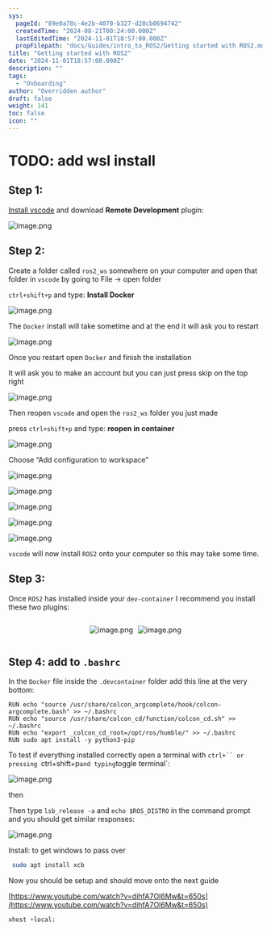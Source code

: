 ```yaml
---
sys:
  pageId: "89e0a78c-4e2b-4070-b327-d28cb0694742"
  createdTime: "2024-08-21T00:24:00.000Z"
  lastEditedTime: "2024-11-01T18:57:00.000Z"
  propFilepath: "docs/Guides/intro_to_ROS2/Getting started with ROS2.md"
title: "Getting started with ROS2"
date: "2024-11-01T18:57:00.000Z"
description: ""
tags:
  - "Onboarding"
author: "Overridden author"
draft: false
weight: 141
toc: false
icon: ""
---
```


# TODO: add wsl install

## Step 1:

[Install vscode](https://code.visualstudio.com/download) and download **Remote Development** plugin:

![image.png](https://prod-files-secure.s3.us-west-2.amazonaws.com/d518164a-d88e-44d1-a4ee-3adb3bd8bce0/efb52993-1881-4a40-b95e-6f020334f022/image.png?X-Amz-Algorithm=AWS4-HMAC-SHA256&X-Amz-Content-Sha256=UNSIGNED-PAYLOAD&X-Amz-Credential=ASIAZI2LB466WU2OLY4H%2F20250216%2Fus-west-2%2Fs3%2Faws4_request&X-Amz-Date=20250216T003931Z&X-Amz-Expires=3600&X-Amz-Security-Token=IQoJb3JpZ2luX2VjECkaCXVzLXdlc3QtMiJHMEUCIQCog9aZtLYQdKtplvkSC7YZoGYjlxNP8yNtxeEp5AnrnwIgJjKrNuvwm3xwBQA9r8aTuJvW9%2BoUZXBVBYIfhZlnzVkq%2FwMIUhAAGgw2Mzc0MjMxODM4MDUiDIV4WQG6ICb5OWIQxCrcA69VtKqEDJPS3KsUNXDMgg0Qs5U5yLDN4IdVO0ybzyCcf6yM2ymODHWw5ReTC%2FBODswQ0zPlQcm%2BNRlwELcjYNB4lvmv18UvCAFOPsnx56Jko5Wk0q%2BuccjxRqNP%2BbAuO8sMQvcichzxMTvA7gXgjX%2Fj%2Bc5FAflYYVDeRVUf6KBayBqAKOEZsRUwUs%2BR7PZgkFD42zK99Bo%2Bip%2Be6nGBLOK2HKHFOV2xZLH88ERNrTWFWNZPMf7p1f7lbpuqoOwzM3sgPgWRgRh7hONZABRhZyQQeL7yAZ1xwv9TkwbQBJErGcLKed6nwpDPot9P%2FDlV4T9HDHP62AfrZrH8tcDX%2F0UGjjecZHbQ51zUqSCxB4IdeHA0Ph6ORmNafK0Pxs5r4gyCGQoxHAhFEsHALTpwxkE%2FV%2B9LYbO2QkkT55tzddf%2FpresAXy%2F8Th9Grm1Ba5h8L%2Bd8L88lXALbagEbd%2FS8B9aLA6LlEbkl3eQkZaESFtE7HnN5uimw%2BmqhO9g1okGd9QVHxN9OEaQfQSdHvmsClUoFsLs015XNKaDMnVYrCEQwjf9PkrwumRQ6ZvantlNRJIWsHpCcFUFwK9ctClw3bTUw6WQNjP1MffIfd%2FlFRj7kxyxdSdklSbDJenmMOjmxL0GOqUBXOZcTvA4PUf2x%2BFYCxkFk8aWClYv10hJ9iDrBE3skFzAA3u62k%2BT510yZkGL5GboCgiNQue6nqk8%2BAOlxogIWCJ5yyZVVHnmZZI6ScwhiZlC3u02PxmsmhTGR0IQF82PEi4JiKbe8X8eEVRufYQhFmY72B66o0G8o2URSvfm0495pSmHPW%2FJSZ0QGRKBUPkvKueIt2EIMA5tzgcDHwOpc4pNnHrL&X-Amz-Signature=2376724bb49b6f03044c31688a91e537cd91093e79f483087a00466a37e7cda1&X-Amz-SignedHeaders=host&x-id=GetObject)

## Step 2:

Create a folder called `ros2_ws` somewhere on your computer and open that folder in `vscode` by going to File → open folder 

`ctrl+shift+p` and type: **Install Docker**

![image.png](https://prod-files-secure.s3.us-west-2.amazonaws.com/d518164a-d88e-44d1-a4ee-3adb3bd8bce0/2269dc0e-1cd5-47ff-bceb-c04ad9b2eab0/image.png?X-Amz-Algorithm=AWS4-HMAC-SHA256&X-Amz-Content-Sha256=UNSIGNED-PAYLOAD&X-Amz-Credential=ASIAZI2LB466WU2OLY4H%2F20250216%2Fus-west-2%2Fs3%2Faws4_request&X-Amz-Date=20250216T003931Z&X-Amz-Expires=3600&X-Amz-Security-Token=IQoJb3JpZ2luX2VjECkaCXVzLXdlc3QtMiJHMEUCIQCog9aZtLYQdKtplvkSC7YZoGYjlxNP8yNtxeEp5AnrnwIgJjKrNuvwm3xwBQA9r8aTuJvW9%2BoUZXBVBYIfhZlnzVkq%2FwMIUhAAGgw2Mzc0MjMxODM4MDUiDIV4WQG6ICb5OWIQxCrcA69VtKqEDJPS3KsUNXDMgg0Qs5U5yLDN4IdVO0ybzyCcf6yM2ymODHWw5ReTC%2FBODswQ0zPlQcm%2BNRlwELcjYNB4lvmv18UvCAFOPsnx56Jko5Wk0q%2BuccjxRqNP%2BbAuO8sMQvcichzxMTvA7gXgjX%2Fj%2Bc5FAflYYVDeRVUf6KBayBqAKOEZsRUwUs%2BR7PZgkFD42zK99Bo%2Bip%2Be6nGBLOK2HKHFOV2xZLH88ERNrTWFWNZPMf7p1f7lbpuqoOwzM3sgPgWRgRh7hONZABRhZyQQeL7yAZ1xwv9TkwbQBJErGcLKed6nwpDPot9P%2FDlV4T9HDHP62AfrZrH8tcDX%2F0UGjjecZHbQ51zUqSCxB4IdeHA0Ph6ORmNafK0Pxs5r4gyCGQoxHAhFEsHALTpwxkE%2FV%2B9LYbO2QkkT55tzddf%2FpresAXy%2F8Th9Grm1Ba5h8L%2Bd8L88lXALbagEbd%2FS8B9aLA6LlEbkl3eQkZaESFtE7HnN5uimw%2BmqhO9g1okGd9QVHxN9OEaQfQSdHvmsClUoFsLs015XNKaDMnVYrCEQwjf9PkrwumRQ6ZvantlNRJIWsHpCcFUFwK9ctClw3bTUw6WQNjP1MffIfd%2FlFRj7kxyxdSdklSbDJenmMOjmxL0GOqUBXOZcTvA4PUf2x%2BFYCxkFk8aWClYv10hJ9iDrBE3skFzAA3u62k%2BT510yZkGL5GboCgiNQue6nqk8%2BAOlxogIWCJ5yyZVVHnmZZI6ScwhiZlC3u02PxmsmhTGR0IQF82PEi4JiKbe8X8eEVRufYQhFmY72B66o0G8o2URSvfm0495pSmHPW%2FJSZ0QGRKBUPkvKueIt2EIMA5tzgcDHwOpc4pNnHrL&X-Amz-Signature=92ea6ab889fe40f93a877624eb1c6faf23a24746c6a5dc6b3497a13720cc2a13&X-Amz-SignedHeaders=host&x-id=GetObject)

The `Docker` install will take sometime and at the end it will ask you to restart

![image.png](https://prod-files-secure.s3.us-west-2.amazonaws.com/d518164a-d88e-44d1-a4ee-3adb3bd8bce0/ed233f78-be33-4b1f-b89c-9c346c0e961e/image.png?X-Amz-Algorithm=AWS4-HMAC-SHA256&X-Amz-Content-Sha256=UNSIGNED-PAYLOAD&X-Amz-Credential=ASIAZI2LB466WU2OLY4H%2F20250216%2Fus-west-2%2Fs3%2Faws4_request&X-Amz-Date=20250216T003931Z&X-Amz-Expires=3600&X-Amz-Security-Token=IQoJb3JpZ2luX2VjECkaCXVzLXdlc3QtMiJHMEUCIQCog9aZtLYQdKtplvkSC7YZoGYjlxNP8yNtxeEp5AnrnwIgJjKrNuvwm3xwBQA9r8aTuJvW9%2BoUZXBVBYIfhZlnzVkq%2FwMIUhAAGgw2Mzc0MjMxODM4MDUiDIV4WQG6ICb5OWIQxCrcA69VtKqEDJPS3KsUNXDMgg0Qs5U5yLDN4IdVO0ybzyCcf6yM2ymODHWw5ReTC%2FBODswQ0zPlQcm%2BNRlwELcjYNB4lvmv18UvCAFOPsnx56Jko5Wk0q%2BuccjxRqNP%2BbAuO8sMQvcichzxMTvA7gXgjX%2Fj%2Bc5FAflYYVDeRVUf6KBayBqAKOEZsRUwUs%2BR7PZgkFD42zK99Bo%2Bip%2Be6nGBLOK2HKHFOV2xZLH88ERNrTWFWNZPMf7p1f7lbpuqoOwzM3sgPgWRgRh7hONZABRhZyQQeL7yAZ1xwv9TkwbQBJErGcLKed6nwpDPot9P%2FDlV4T9HDHP62AfrZrH8tcDX%2F0UGjjecZHbQ51zUqSCxB4IdeHA0Ph6ORmNafK0Pxs5r4gyCGQoxHAhFEsHALTpwxkE%2FV%2B9LYbO2QkkT55tzddf%2FpresAXy%2F8Th9Grm1Ba5h8L%2Bd8L88lXALbagEbd%2FS8B9aLA6LlEbkl3eQkZaESFtE7HnN5uimw%2BmqhO9g1okGd9QVHxN9OEaQfQSdHvmsClUoFsLs015XNKaDMnVYrCEQwjf9PkrwumRQ6ZvantlNRJIWsHpCcFUFwK9ctClw3bTUw6WQNjP1MffIfd%2FlFRj7kxyxdSdklSbDJenmMOjmxL0GOqUBXOZcTvA4PUf2x%2BFYCxkFk8aWClYv10hJ9iDrBE3skFzAA3u62k%2BT510yZkGL5GboCgiNQue6nqk8%2BAOlxogIWCJ5yyZVVHnmZZI6ScwhiZlC3u02PxmsmhTGR0IQF82PEi4JiKbe8X8eEVRufYQhFmY72B66o0G8o2URSvfm0495pSmHPW%2FJSZ0QGRKBUPkvKueIt2EIMA5tzgcDHwOpc4pNnHrL&X-Amz-Signature=b7541978cd1f7d9ddc480e07000b8674a658b1c7f75dc7ddc64f30d6ddca95ab&X-Amz-SignedHeaders=host&x-id=GetObject)

Once you restart open `Docker` and finish the installation

It will ask you to make an account but you can just press skip on the top right

![image.png](https://prod-files-secure.s3.us-west-2.amazonaws.com/d518164a-d88e-44d1-a4ee-3adb3bd8bce0/21010ad9-1659-4fd9-9f59-9932a09b2a3d/image.png?X-Amz-Algorithm=AWS4-HMAC-SHA256&X-Amz-Content-Sha256=UNSIGNED-PAYLOAD&X-Amz-Credential=ASIAZI2LB466WU2OLY4H%2F20250216%2Fus-west-2%2Fs3%2Faws4_request&X-Amz-Date=20250216T003931Z&X-Amz-Expires=3600&X-Amz-Security-Token=IQoJb3JpZ2luX2VjECkaCXVzLXdlc3QtMiJHMEUCIQCog9aZtLYQdKtplvkSC7YZoGYjlxNP8yNtxeEp5AnrnwIgJjKrNuvwm3xwBQA9r8aTuJvW9%2BoUZXBVBYIfhZlnzVkq%2FwMIUhAAGgw2Mzc0MjMxODM4MDUiDIV4WQG6ICb5OWIQxCrcA69VtKqEDJPS3KsUNXDMgg0Qs5U5yLDN4IdVO0ybzyCcf6yM2ymODHWw5ReTC%2FBODswQ0zPlQcm%2BNRlwELcjYNB4lvmv18UvCAFOPsnx56Jko5Wk0q%2BuccjxRqNP%2BbAuO8sMQvcichzxMTvA7gXgjX%2Fj%2Bc5FAflYYVDeRVUf6KBayBqAKOEZsRUwUs%2BR7PZgkFD42zK99Bo%2Bip%2Be6nGBLOK2HKHFOV2xZLH88ERNrTWFWNZPMf7p1f7lbpuqoOwzM3sgPgWRgRh7hONZABRhZyQQeL7yAZ1xwv9TkwbQBJErGcLKed6nwpDPot9P%2FDlV4T9HDHP62AfrZrH8tcDX%2F0UGjjecZHbQ51zUqSCxB4IdeHA0Ph6ORmNafK0Pxs5r4gyCGQoxHAhFEsHALTpwxkE%2FV%2B9LYbO2QkkT55tzddf%2FpresAXy%2F8Th9Grm1Ba5h8L%2Bd8L88lXALbagEbd%2FS8B9aLA6LlEbkl3eQkZaESFtE7HnN5uimw%2BmqhO9g1okGd9QVHxN9OEaQfQSdHvmsClUoFsLs015XNKaDMnVYrCEQwjf9PkrwumRQ6ZvantlNRJIWsHpCcFUFwK9ctClw3bTUw6WQNjP1MffIfd%2FlFRj7kxyxdSdklSbDJenmMOjmxL0GOqUBXOZcTvA4PUf2x%2BFYCxkFk8aWClYv10hJ9iDrBE3skFzAA3u62k%2BT510yZkGL5GboCgiNQue6nqk8%2BAOlxogIWCJ5yyZVVHnmZZI6ScwhiZlC3u02PxmsmhTGR0IQF82PEi4JiKbe8X8eEVRufYQhFmY72B66o0G8o2URSvfm0495pSmHPW%2FJSZ0QGRKBUPkvKueIt2EIMA5tzgcDHwOpc4pNnHrL&X-Amz-Signature=97416fb92c7c2ba2ac5695d760b226740250780f9229af1b4c7799d93cfd182e&X-Amz-SignedHeaders=host&x-id=GetObject)

Then reopen `vscode` and open the `ros2_ws` folder you just made

press `ctrl+shift+p` and type: **reopen in container**

![image.png](https://prod-files-secure.s3.us-west-2.amazonaws.com/d518164a-d88e-44d1-a4ee-3adb3bd8bce0/4e93b8c2-41ad-488c-8095-c74205196118/image.png?X-Amz-Algorithm=AWS4-HMAC-SHA256&X-Amz-Content-Sha256=UNSIGNED-PAYLOAD&X-Amz-Credential=ASIAZI2LB466WU2OLY4H%2F20250216%2Fus-west-2%2Fs3%2Faws4_request&X-Amz-Date=20250216T003931Z&X-Amz-Expires=3600&X-Amz-Security-Token=IQoJb3JpZ2luX2VjECkaCXVzLXdlc3QtMiJHMEUCIQCog9aZtLYQdKtplvkSC7YZoGYjlxNP8yNtxeEp5AnrnwIgJjKrNuvwm3xwBQA9r8aTuJvW9%2BoUZXBVBYIfhZlnzVkq%2FwMIUhAAGgw2Mzc0MjMxODM4MDUiDIV4WQG6ICb5OWIQxCrcA69VtKqEDJPS3KsUNXDMgg0Qs5U5yLDN4IdVO0ybzyCcf6yM2ymODHWw5ReTC%2FBODswQ0zPlQcm%2BNRlwELcjYNB4lvmv18UvCAFOPsnx56Jko5Wk0q%2BuccjxRqNP%2BbAuO8sMQvcichzxMTvA7gXgjX%2Fj%2Bc5FAflYYVDeRVUf6KBayBqAKOEZsRUwUs%2BR7PZgkFD42zK99Bo%2Bip%2Be6nGBLOK2HKHFOV2xZLH88ERNrTWFWNZPMf7p1f7lbpuqoOwzM3sgPgWRgRh7hONZABRhZyQQeL7yAZ1xwv9TkwbQBJErGcLKed6nwpDPot9P%2FDlV4T9HDHP62AfrZrH8tcDX%2F0UGjjecZHbQ51zUqSCxB4IdeHA0Ph6ORmNafK0Pxs5r4gyCGQoxHAhFEsHALTpwxkE%2FV%2B9LYbO2QkkT55tzddf%2FpresAXy%2F8Th9Grm1Ba5h8L%2Bd8L88lXALbagEbd%2FS8B9aLA6LlEbkl3eQkZaESFtE7HnN5uimw%2BmqhO9g1okGd9QVHxN9OEaQfQSdHvmsClUoFsLs015XNKaDMnVYrCEQwjf9PkrwumRQ6ZvantlNRJIWsHpCcFUFwK9ctClw3bTUw6WQNjP1MffIfd%2FlFRj7kxyxdSdklSbDJenmMOjmxL0GOqUBXOZcTvA4PUf2x%2BFYCxkFk8aWClYv10hJ9iDrBE3skFzAA3u62k%2BT510yZkGL5GboCgiNQue6nqk8%2BAOlxogIWCJ5yyZVVHnmZZI6ScwhiZlC3u02PxmsmhTGR0IQF82PEi4JiKbe8X8eEVRufYQhFmY72B66o0G8o2URSvfm0495pSmHPW%2FJSZ0QGRKBUPkvKueIt2EIMA5tzgcDHwOpc4pNnHrL&X-Amz-Signature=2836bb1e405c458a1cd24e65a29ac3ce246b5057d97bf583d2e399b4c64d3e9b&X-Amz-SignedHeaders=host&x-id=GetObject)

Choose “Add configuration to workspace”

![image.png](https://prod-files-secure.s3.us-west-2.amazonaws.com/d518164a-d88e-44d1-a4ee-3adb3bd8bce0/9560b282-5060-4989-ba37-97e7b2c22476/image.png?X-Amz-Algorithm=AWS4-HMAC-SHA256&X-Amz-Content-Sha256=UNSIGNED-PAYLOAD&X-Amz-Credential=ASIAZI2LB466WU2OLY4H%2F20250216%2Fus-west-2%2Fs3%2Faws4_request&X-Amz-Date=20250216T003931Z&X-Amz-Expires=3600&X-Amz-Security-Token=IQoJb3JpZ2luX2VjECkaCXVzLXdlc3QtMiJHMEUCIQCog9aZtLYQdKtplvkSC7YZoGYjlxNP8yNtxeEp5AnrnwIgJjKrNuvwm3xwBQA9r8aTuJvW9%2BoUZXBVBYIfhZlnzVkq%2FwMIUhAAGgw2Mzc0MjMxODM4MDUiDIV4WQG6ICb5OWIQxCrcA69VtKqEDJPS3KsUNXDMgg0Qs5U5yLDN4IdVO0ybzyCcf6yM2ymODHWw5ReTC%2FBODswQ0zPlQcm%2BNRlwELcjYNB4lvmv18UvCAFOPsnx56Jko5Wk0q%2BuccjxRqNP%2BbAuO8sMQvcichzxMTvA7gXgjX%2Fj%2Bc5FAflYYVDeRVUf6KBayBqAKOEZsRUwUs%2BR7PZgkFD42zK99Bo%2Bip%2Be6nGBLOK2HKHFOV2xZLH88ERNrTWFWNZPMf7p1f7lbpuqoOwzM3sgPgWRgRh7hONZABRhZyQQeL7yAZ1xwv9TkwbQBJErGcLKed6nwpDPot9P%2FDlV4T9HDHP62AfrZrH8tcDX%2F0UGjjecZHbQ51zUqSCxB4IdeHA0Ph6ORmNafK0Pxs5r4gyCGQoxHAhFEsHALTpwxkE%2FV%2B9LYbO2QkkT55tzddf%2FpresAXy%2F8Th9Grm1Ba5h8L%2Bd8L88lXALbagEbd%2FS8B9aLA6LlEbkl3eQkZaESFtE7HnN5uimw%2BmqhO9g1okGd9QVHxN9OEaQfQSdHvmsClUoFsLs015XNKaDMnVYrCEQwjf9PkrwumRQ6ZvantlNRJIWsHpCcFUFwK9ctClw3bTUw6WQNjP1MffIfd%2FlFRj7kxyxdSdklSbDJenmMOjmxL0GOqUBXOZcTvA4PUf2x%2BFYCxkFk8aWClYv10hJ9iDrBE3skFzAA3u62k%2BT510yZkGL5GboCgiNQue6nqk8%2BAOlxogIWCJ5yyZVVHnmZZI6ScwhiZlC3u02PxmsmhTGR0IQF82PEi4JiKbe8X8eEVRufYQhFmY72B66o0G8o2URSvfm0495pSmHPW%2FJSZ0QGRKBUPkvKueIt2EIMA5tzgcDHwOpc4pNnHrL&X-Amz-Signature=4f1a26871a4ce75bf5a864c687b395fcd4549671a1eef4151cb40e27133f9a82&X-Amz-SignedHeaders=host&x-id=GetObject)

![image.png](https://prod-files-secure.s3.us-west-2.amazonaws.com/d518164a-d88e-44d1-a4ee-3adb3bd8bce0/2ee63f81-886b-48e8-a553-dc6e5eac99e4/image.png?X-Amz-Algorithm=AWS4-HMAC-SHA256&X-Amz-Content-Sha256=UNSIGNED-PAYLOAD&X-Amz-Credential=ASIAZI2LB466WU2OLY4H%2F20250216%2Fus-west-2%2Fs3%2Faws4_request&X-Amz-Date=20250216T003931Z&X-Amz-Expires=3600&X-Amz-Security-Token=IQoJb3JpZ2luX2VjECkaCXVzLXdlc3QtMiJHMEUCIQCog9aZtLYQdKtplvkSC7YZoGYjlxNP8yNtxeEp5AnrnwIgJjKrNuvwm3xwBQA9r8aTuJvW9%2BoUZXBVBYIfhZlnzVkq%2FwMIUhAAGgw2Mzc0MjMxODM4MDUiDIV4WQG6ICb5OWIQxCrcA69VtKqEDJPS3KsUNXDMgg0Qs5U5yLDN4IdVO0ybzyCcf6yM2ymODHWw5ReTC%2FBODswQ0zPlQcm%2BNRlwELcjYNB4lvmv18UvCAFOPsnx56Jko5Wk0q%2BuccjxRqNP%2BbAuO8sMQvcichzxMTvA7gXgjX%2Fj%2Bc5FAflYYVDeRVUf6KBayBqAKOEZsRUwUs%2BR7PZgkFD42zK99Bo%2Bip%2Be6nGBLOK2HKHFOV2xZLH88ERNrTWFWNZPMf7p1f7lbpuqoOwzM3sgPgWRgRh7hONZABRhZyQQeL7yAZ1xwv9TkwbQBJErGcLKed6nwpDPot9P%2FDlV4T9HDHP62AfrZrH8tcDX%2F0UGjjecZHbQ51zUqSCxB4IdeHA0Ph6ORmNafK0Pxs5r4gyCGQoxHAhFEsHALTpwxkE%2FV%2B9LYbO2QkkT55tzddf%2FpresAXy%2F8Th9Grm1Ba5h8L%2Bd8L88lXALbagEbd%2FS8B9aLA6LlEbkl3eQkZaESFtE7HnN5uimw%2BmqhO9g1okGd9QVHxN9OEaQfQSdHvmsClUoFsLs015XNKaDMnVYrCEQwjf9PkrwumRQ6ZvantlNRJIWsHpCcFUFwK9ctClw3bTUw6WQNjP1MffIfd%2FlFRj7kxyxdSdklSbDJenmMOjmxL0GOqUBXOZcTvA4PUf2x%2BFYCxkFk8aWClYv10hJ9iDrBE3skFzAA3u62k%2BT510yZkGL5GboCgiNQue6nqk8%2BAOlxogIWCJ5yyZVVHnmZZI6ScwhiZlC3u02PxmsmhTGR0IQF82PEi4JiKbe8X8eEVRufYQhFmY72B66o0G8o2URSvfm0495pSmHPW%2FJSZ0QGRKBUPkvKueIt2EIMA5tzgcDHwOpc4pNnHrL&X-Amz-Signature=e38d650efea111ee16ab5061af5391be722d4af3f4760eb66b2e7bc4ab9f36db&X-Amz-SignedHeaders=host&x-id=GetObject)

![image.png](https://prod-files-secure.s3.us-west-2.amazonaws.com/d518164a-d88e-44d1-a4ee-3adb3bd8bce0/ae1580b2-b048-407e-aed9-b584224a7a04/image.png?X-Amz-Algorithm=AWS4-HMAC-SHA256&X-Amz-Content-Sha256=UNSIGNED-PAYLOAD&X-Amz-Credential=ASIAZI2LB466WU2OLY4H%2F20250216%2Fus-west-2%2Fs3%2Faws4_request&X-Amz-Date=20250216T003931Z&X-Amz-Expires=3600&X-Amz-Security-Token=IQoJb3JpZ2luX2VjECkaCXVzLXdlc3QtMiJHMEUCIQCog9aZtLYQdKtplvkSC7YZoGYjlxNP8yNtxeEp5AnrnwIgJjKrNuvwm3xwBQA9r8aTuJvW9%2BoUZXBVBYIfhZlnzVkq%2FwMIUhAAGgw2Mzc0MjMxODM4MDUiDIV4WQG6ICb5OWIQxCrcA69VtKqEDJPS3KsUNXDMgg0Qs5U5yLDN4IdVO0ybzyCcf6yM2ymODHWw5ReTC%2FBODswQ0zPlQcm%2BNRlwELcjYNB4lvmv18UvCAFOPsnx56Jko5Wk0q%2BuccjxRqNP%2BbAuO8sMQvcichzxMTvA7gXgjX%2Fj%2Bc5FAflYYVDeRVUf6KBayBqAKOEZsRUwUs%2BR7PZgkFD42zK99Bo%2Bip%2Be6nGBLOK2HKHFOV2xZLH88ERNrTWFWNZPMf7p1f7lbpuqoOwzM3sgPgWRgRh7hONZABRhZyQQeL7yAZ1xwv9TkwbQBJErGcLKed6nwpDPot9P%2FDlV4T9HDHP62AfrZrH8tcDX%2F0UGjjecZHbQ51zUqSCxB4IdeHA0Ph6ORmNafK0Pxs5r4gyCGQoxHAhFEsHALTpwxkE%2FV%2B9LYbO2QkkT55tzddf%2FpresAXy%2F8Th9Grm1Ba5h8L%2Bd8L88lXALbagEbd%2FS8B9aLA6LlEbkl3eQkZaESFtE7HnN5uimw%2BmqhO9g1okGd9QVHxN9OEaQfQSdHvmsClUoFsLs015XNKaDMnVYrCEQwjf9PkrwumRQ6ZvantlNRJIWsHpCcFUFwK9ctClw3bTUw6WQNjP1MffIfd%2FlFRj7kxyxdSdklSbDJenmMOjmxL0GOqUBXOZcTvA4PUf2x%2BFYCxkFk8aWClYv10hJ9iDrBE3skFzAA3u62k%2BT510yZkGL5GboCgiNQue6nqk8%2BAOlxogIWCJ5yyZVVHnmZZI6ScwhiZlC3u02PxmsmhTGR0IQF82PEi4JiKbe8X8eEVRufYQhFmY72B66o0G8o2URSvfm0495pSmHPW%2FJSZ0QGRKBUPkvKueIt2EIMA5tzgcDHwOpc4pNnHrL&X-Amz-Signature=e4148009eb50cda0a52de4c9e3068c74979559187583e9b44aa7e3b43fef7dda&X-Amz-SignedHeaders=host&x-id=GetObject)

![image.png](https://prod-files-secure.s3.us-west-2.amazonaws.com/d518164a-d88e-44d1-a4ee-3adb3bd8bce0/53255b28-f75e-430f-b9e3-c0ac8577e42b/image.png?X-Amz-Algorithm=AWS4-HMAC-SHA256&X-Amz-Content-Sha256=UNSIGNED-PAYLOAD&X-Amz-Credential=ASIAZI2LB466WU2OLY4H%2F20250216%2Fus-west-2%2Fs3%2Faws4_request&X-Amz-Date=20250216T003931Z&X-Amz-Expires=3600&X-Amz-Security-Token=IQoJb3JpZ2luX2VjECkaCXVzLXdlc3QtMiJHMEUCIQCog9aZtLYQdKtplvkSC7YZoGYjlxNP8yNtxeEp5AnrnwIgJjKrNuvwm3xwBQA9r8aTuJvW9%2BoUZXBVBYIfhZlnzVkq%2FwMIUhAAGgw2Mzc0MjMxODM4MDUiDIV4WQG6ICb5OWIQxCrcA69VtKqEDJPS3KsUNXDMgg0Qs5U5yLDN4IdVO0ybzyCcf6yM2ymODHWw5ReTC%2FBODswQ0zPlQcm%2BNRlwELcjYNB4lvmv18UvCAFOPsnx56Jko5Wk0q%2BuccjxRqNP%2BbAuO8sMQvcichzxMTvA7gXgjX%2Fj%2Bc5FAflYYVDeRVUf6KBayBqAKOEZsRUwUs%2BR7PZgkFD42zK99Bo%2Bip%2Be6nGBLOK2HKHFOV2xZLH88ERNrTWFWNZPMf7p1f7lbpuqoOwzM3sgPgWRgRh7hONZABRhZyQQeL7yAZ1xwv9TkwbQBJErGcLKed6nwpDPot9P%2FDlV4T9HDHP62AfrZrH8tcDX%2F0UGjjecZHbQ51zUqSCxB4IdeHA0Ph6ORmNafK0Pxs5r4gyCGQoxHAhFEsHALTpwxkE%2FV%2B9LYbO2QkkT55tzddf%2FpresAXy%2F8Th9Grm1Ba5h8L%2Bd8L88lXALbagEbd%2FS8B9aLA6LlEbkl3eQkZaESFtE7HnN5uimw%2BmqhO9g1okGd9QVHxN9OEaQfQSdHvmsClUoFsLs015XNKaDMnVYrCEQwjf9PkrwumRQ6ZvantlNRJIWsHpCcFUFwK9ctClw3bTUw6WQNjP1MffIfd%2FlFRj7kxyxdSdklSbDJenmMOjmxL0GOqUBXOZcTvA4PUf2x%2BFYCxkFk8aWClYv10hJ9iDrBE3skFzAA3u62k%2BT510yZkGL5GboCgiNQue6nqk8%2BAOlxogIWCJ5yyZVVHnmZZI6ScwhiZlC3u02PxmsmhTGR0IQF82PEi4JiKbe8X8eEVRufYQhFmY72B66o0G8o2URSvfm0495pSmHPW%2FJSZ0QGRKBUPkvKueIt2EIMA5tzgcDHwOpc4pNnHrL&X-Amz-Signature=aca3271e56b993bda0f857cc0d7973c1aefdd5c3e511a126c9aa3fad14e20fa3&X-Amz-SignedHeaders=host&x-id=GetObject)

![image.png](https://prod-files-secure.s3.us-west-2.amazonaws.com/d518164a-d88e-44d1-a4ee-3adb3bd8bce0/7c562767-5af9-4ffb-97d1-327bcdf4ee00/image.png?X-Amz-Algorithm=AWS4-HMAC-SHA256&X-Amz-Content-Sha256=UNSIGNED-PAYLOAD&X-Amz-Credential=ASIAZI2LB466WU2OLY4H%2F20250216%2Fus-west-2%2Fs3%2Faws4_request&X-Amz-Date=20250216T003931Z&X-Amz-Expires=3600&X-Amz-Security-Token=IQoJb3JpZ2luX2VjECkaCXVzLXdlc3QtMiJHMEUCIQCog9aZtLYQdKtplvkSC7YZoGYjlxNP8yNtxeEp5AnrnwIgJjKrNuvwm3xwBQA9r8aTuJvW9%2BoUZXBVBYIfhZlnzVkq%2FwMIUhAAGgw2Mzc0MjMxODM4MDUiDIV4WQG6ICb5OWIQxCrcA69VtKqEDJPS3KsUNXDMgg0Qs5U5yLDN4IdVO0ybzyCcf6yM2ymODHWw5ReTC%2FBODswQ0zPlQcm%2BNRlwELcjYNB4lvmv18UvCAFOPsnx56Jko5Wk0q%2BuccjxRqNP%2BbAuO8sMQvcichzxMTvA7gXgjX%2Fj%2Bc5FAflYYVDeRVUf6KBayBqAKOEZsRUwUs%2BR7PZgkFD42zK99Bo%2Bip%2Be6nGBLOK2HKHFOV2xZLH88ERNrTWFWNZPMf7p1f7lbpuqoOwzM3sgPgWRgRh7hONZABRhZyQQeL7yAZ1xwv9TkwbQBJErGcLKed6nwpDPot9P%2FDlV4T9HDHP62AfrZrH8tcDX%2F0UGjjecZHbQ51zUqSCxB4IdeHA0Ph6ORmNafK0Pxs5r4gyCGQoxHAhFEsHALTpwxkE%2FV%2B9LYbO2QkkT55tzddf%2FpresAXy%2F8Th9Grm1Ba5h8L%2Bd8L88lXALbagEbd%2FS8B9aLA6LlEbkl3eQkZaESFtE7HnN5uimw%2BmqhO9g1okGd9QVHxN9OEaQfQSdHvmsClUoFsLs015XNKaDMnVYrCEQwjf9PkrwumRQ6ZvantlNRJIWsHpCcFUFwK9ctClw3bTUw6WQNjP1MffIfd%2FlFRj7kxyxdSdklSbDJenmMOjmxL0GOqUBXOZcTvA4PUf2x%2BFYCxkFk8aWClYv10hJ9iDrBE3skFzAA3u62k%2BT510yZkGL5GboCgiNQue6nqk8%2BAOlxogIWCJ5yyZVVHnmZZI6ScwhiZlC3u02PxmsmhTGR0IQF82PEi4JiKbe8X8eEVRufYQhFmY72B66o0G8o2URSvfm0495pSmHPW%2FJSZ0QGRKBUPkvKueIt2EIMA5tzgcDHwOpc4pNnHrL&X-Amz-Signature=c8255491a10913ff07e880a52e586c38597bbdf4863a7870465ecdf5860c76f1&X-Amz-SignedHeaders=host&x-id=GetObject)

`vscode` will now install `ROS2` onto your computer so this may take some time.

## Step 3:

Once `ROS2` has installed inside your `dev-container` I recommend you install these two plugins:

<div style="display: flex;flex-direction: row; column-gap:10px; max-width: 630px;justify-content: center;">
<div>

![image.png](https://prod-files-secure.s3.us-west-2.amazonaws.com/d518164a-d88e-44d1-a4ee-3adb3bd8bce0/3fc3d550-5a54-4ba1-ba6b-faa01cdb7369/image.png?X-Amz-Algorithm=AWS4-HMAC-SHA256&X-Amz-Content-Sha256=UNSIGNED-PAYLOAD&X-Amz-Credential=ASIAZI2LB4667DFU6TOI%2F20250216%2Fus-west-2%2Fs3%2Faws4_request&X-Amz-Date=20250216T003933Z&X-Amz-Expires=3600&X-Amz-Security-Token=IQoJb3JpZ2luX2VjECgaCXVzLXdlc3QtMiJGMEQCICFe2Rgvn0t7oodj0g128nD8FhzSyk%2BBQkmmTiuMSLqZAiBL1PTYTxHTD67m8yHM9Ua38zAX2qeY7bvhlHFy1TR%2FWSr%2FAwhREAAaDDYzNzQyMzE4MzgwNSIM0AjFKT3Qb0OGgziJKtwDYC69gy3eYinrIqwk%2BJy00rIPumvzokUVdAY5Rq2xh3ROoQSXr%2Bfps5CpSKby7DdGoxzG5P8XaMpy64pUhuxzZbkSlMyZwNlu2k9E0LKs8u9xFJTbOSboPHK9N0A%2BO3GTJxTkKoiQS8sFuArVGuyAAw5sy4GJHunlGjEDBkTkLs%2BmMd4YfQD%2FwduhD9ZmkRJjlJAuOewlCdBj8xzK9pQa5asNIwceUJTFs1xHiMd04fl3YDRcjkZ0fUrUcRGf2pT64GppcvTm8zq3Xkx3tEOg04Alg9395QYgJrj4Etz1uuO7u7k7jPVqTFFXc17I6dascyMdxn8wtcRMOkkouCFMrvox9%2BfU5zytLXDITHLt7hGEtpptuEoixlJKiGKtUAXI%2F%2BnPguDl0WS%2FK3fjrjUV1EtHYPZ5oYsVzYyzY9bu%2FAOruOTrCXC3Dn8z1ar8OsCKCGKOOaL0nvTKGOrtPpiarcbJBlObQz0A%2BWkE5OvmmJk09Sybl2p62%2BkNg8jJ6j%2FPqly1Xp8LA8C4E2TIXUqWYONeS%2BvX%2F1pRfyUYqW2TNrR%2FD9XrFWcm8mggGH5jmuPj07qkADVMVuzIYtvQ7bc6WbiNCIHFihST7W16Zvr86qAUWGSC8sDU8YQTfGcwy8rEvQY6pgFWCoUWzExW9pHNtCFNnNyDw6hiwW9K%2BKkLl1WFtnsk5lmtRd4TxoWOtifEgbwFJa6RKuOOy0Dx2zl76FxxoWnHt6fkQ74kWywUGnPHGytWlNlHANUPmIF35mn6lYCJ7BviyOJGwWc4%2B8IFfXILcyWizLVmDuJN%2BHVBRTj4wlVSZY91hcrJPs4HJprggYFepJX6mqIWVWZkrx%2Fvpv%2FfxibAPy4yEvWw&X-Amz-Signature=a9ed44df211952f74e50ec3aca22ac8a7e75e5a9970ee5ba20ab41ab6681942d&X-Amz-SignedHeaders=host&x-id=GetObject)

</div>
<div>

![image.png](https://prod-files-secure.s3.us-west-2.amazonaws.com/d518164a-d88e-44d1-a4ee-3adb3bd8bce0/d994cc66-13c2-4093-a5a3-f84cf4601a82/image.png?X-Amz-Algorithm=AWS4-HMAC-SHA256&X-Amz-Content-Sha256=UNSIGNED-PAYLOAD&X-Amz-Credential=ASIAZI2LB4665KN3PPZH%2F20250216%2Fus-west-2%2Fs3%2Faws4_request&X-Amz-Date=20250216T003934Z&X-Amz-Expires=3600&X-Amz-Security-Token=IQoJb3JpZ2luX2VjECgaCXVzLXdlc3QtMiJHMEUCIDOu902CVMiMOOKLzjvDo4L44evGOM8yLCuRPL%2FmDKcvAiEAqhbsIfCOsn97tU%2BlHO5tnjXjP76KjiN5cMN6VehCll4q%2FwMIURAAGgw2Mzc0MjMxODM4MDUiDB5NLfbXsCutMYoLeSrcAy6cWeQDoD0ZN4xH1f6SNe%2FHFnfgsin0plUwoFqSSYAv4NNQhjZk%2Bq2ckoQLV13PJqC9DMQ%2F6gpy1bD2TaePbdvGsPMfdpy2FfzTTLh7vxPujv3vwbg%2FoKgKhFi4b6iI2BwR4mxmQBARzHMjnVUax56cXdBxAnTrXxkWGT24kTWSkgas2kprud8IouMwkeYim%2B%2FlNg1rocDE6WEplmadhcrb1VqIQcwByDZ6aweyDyvemi1CAwo%2BLimPfLJ2%2FCuHojrdqzGnqTfz%2FIwBCkVOqnP8qaZ4Hwm3ua%2BLGcTSIRsCfPZSPy9GtnJjOa1H0rFDw0DQWlf8nV6tEFzKEg96n7SAdmG5vYY9ajMfiuEcN9so4WmZTuL6zMS1AUAApiL4vj53OaK0c9tam%2BHIdl1Ua1XMSkPs4CyOqZtzw%2BrKmOz5gOed2qoZl2T7gFx89oeGE%2F1AwZY7HlgoMMVGVqHseUoijFMeK059tWA7vQhrAfnl7X4gKEq03nyEzAfeAtAaIB2SONGhHMKL7PSuhJt78b2O05djA7A9xj6mpDciknm9Z52UtGzoddAKQCuRyZyparklkWJhUmq8HueGUJE3OtAaTJV94n%2BRB7WUfVCaYG1UZ4mzcC2yqT3R7bo%2FMNfKxL0GOqUBGvyJtcd8nIIvonfqJF1VvYoPDvKPjrkp5s%2FH61PIC5N1zRzugzfPnc%2FzE1ay2DgQI7BPkhNcE2YrfYf%2FQcxPQcSzmnDHqL0u93ZgrfNGcZal%2BuD8TVMrBAquNLSvRIe9murs%2FfHq%2FmyAQ6ZJjKhhQ83LrFzYwr%2BzmEtmKkHPx%2FNnS4lfrEFOtvDZjlmgNWmdB%2F1vDHhJu8ZIk%2BrnXiPaET6omWxy&X-Amz-Signature=9b83d142462bb2c33d3402ce764eec8f5cd8e9c97d49d8e97a026daf3de3ada9&X-Amz-SignedHeaders=host&x-id=GetObject)

</div>
</div>

## Step 4: add to `.bashrc`

In the `Docker` file inside the `.devcontainer` folder add this line at the very bottom: 

```docker
RUN echo "source /usr/share/colcon_argcomplete/hook/colcon-argcomplete.bash" >> ~/.bashrc
RUN echo "source /usr/share/colcon_cd/function/colcon_cd.sh" >> ~/.bashrc
RUN echo "export _colcon_cd_root=/opt/ros/humble/" >> ~/.bashrc
RUN sudo apt install -y python3-pip 
```

To test if everything installed correctly open a terminal with `ctrl+`` or pressing `ctrl+shift+p` and typing `toggle terminal`:

![image.png](https://prod-files-secure.s3.us-west-2.amazonaws.com/d518164a-d88e-44d1-a4ee-3adb3bd8bce0/6a4943d8-b04e-4c02-9a58-775f3384d1a5/image.png?X-Amz-Algorithm=AWS4-HMAC-SHA256&X-Amz-Content-Sha256=UNSIGNED-PAYLOAD&X-Amz-Credential=ASIAZI2LB466WU2OLY4H%2F20250216%2Fus-west-2%2Fs3%2Faws4_request&X-Amz-Date=20250216T003931Z&X-Amz-Expires=3600&X-Amz-Security-Token=IQoJb3JpZ2luX2VjECkaCXVzLXdlc3QtMiJHMEUCIQCog9aZtLYQdKtplvkSC7YZoGYjlxNP8yNtxeEp5AnrnwIgJjKrNuvwm3xwBQA9r8aTuJvW9%2BoUZXBVBYIfhZlnzVkq%2FwMIUhAAGgw2Mzc0MjMxODM4MDUiDIV4WQG6ICb5OWIQxCrcA69VtKqEDJPS3KsUNXDMgg0Qs5U5yLDN4IdVO0ybzyCcf6yM2ymODHWw5ReTC%2FBODswQ0zPlQcm%2BNRlwELcjYNB4lvmv18UvCAFOPsnx56Jko5Wk0q%2BuccjxRqNP%2BbAuO8sMQvcichzxMTvA7gXgjX%2Fj%2Bc5FAflYYVDeRVUf6KBayBqAKOEZsRUwUs%2BR7PZgkFD42zK99Bo%2Bip%2Be6nGBLOK2HKHFOV2xZLH88ERNrTWFWNZPMf7p1f7lbpuqoOwzM3sgPgWRgRh7hONZABRhZyQQeL7yAZ1xwv9TkwbQBJErGcLKed6nwpDPot9P%2FDlV4T9HDHP62AfrZrH8tcDX%2F0UGjjecZHbQ51zUqSCxB4IdeHA0Ph6ORmNafK0Pxs5r4gyCGQoxHAhFEsHALTpwxkE%2FV%2B9LYbO2QkkT55tzddf%2FpresAXy%2F8Th9Grm1Ba5h8L%2Bd8L88lXALbagEbd%2FS8B9aLA6LlEbkl3eQkZaESFtE7HnN5uimw%2BmqhO9g1okGd9QVHxN9OEaQfQSdHvmsClUoFsLs015XNKaDMnVYrCEQwjf9PkrwumRQ6ZvantlNRJIWsHpCcFUFwK9ctClw3bTUw6WQNjP1MffIfd%2FlFRj7kxyxdSdklSbDJenmMOjmxL0GOqUBXOZcTvA4PUf2x%2BFYCxkFk8aWClYv10hJ9iDrBE3skFzAA3u62k%2BT510yZkGL5GboCgiNQue6nqk8%2BAOlxogIWCJ5yyZVVHnmZZI6ScwhiZlC3u02PxmsmhTGR0IQF82PEi4JiKbe8X8eEVRufYQhFmY72B66o0G8o2URSvfm0495pSmHPW%2FJSZ0QGRKBUPkvKueIt2EIMA5tzgcDHwOpc4pNnHrL&X-Amz-Signature=6b14bfe3f3b90b4762c7547526405b4a6433e4ebeaff2a96585c439a34a8f7b2&X-Amz-SignedHeaders=host&x-id=GetObject)

then 

Then type `lsb_release -a` and `echo $ROS_DISTRO` in the command prompt and you should get similar responses:

![image.png](https://prod-files-secure.s3.us-west-2.amazonaws.com/d518164a-d88e-44d1-a4ee-3adb3bd8bce0/3e635dec-a805-4e85-8b9e-d000e5b71a4e/image.png?X-Amz-Algorithm=AWS4-HMAC-SHA256&X-Amz-Content-Sha256=UNSIGNED-PAYLOAD&X-Amz-Credential=ASIAZI2LB466WU2OLY4H%2F20250216%2Fus-west-2%2Fs3%2Faws4_request&X-Amz-Date=20250216T003931Z&X-Amz-Expires=3600&X-Amz-Security-Token=IQoJb3JpZ2luX2VjECkaCXVzLXdlc3QtMiJHMEUCIQCog9aZtLYQdKtplvkSC7YZoGYjlxNP8yNtxeEp5AnrnwIgJjKrNuvwm3xwBQA9r8aTuJvW9%2BoUZXBVBYIfhZlnzVkq%2FwMIUhAAGgw2Mzc0MjMxODM4MDUiDIV4WQG6ICb5OWIQxCrcA69VtKqEDJPS3KsUNXDMgg0Qs5U5yLDN4IdVO0ybzyCcf6yM2ymODHWw5ReTC%2FBODswQ0zPlQcm%2BNRlwELcjYNB4lvmv18UvCAFOPsnx56Jko5Wk0q%2BuccjxRqNP%2BbAuO8sMQvcichzxMTvA7gXgjX%2Fj%2Bc5FAflYYVDeRVUf6KBayBqAKOEZsRUwUs%2BR7PZgkFD42zK99Bo%2Bip%2Be6nGBLOK2HKHFOV2xZLH88ERNrTWFWNZPMf7p1f7lbpuqoOwzM3sgPgWRgRh7hONZABRhZyQQeL7yAZ1xwv9TkwbQBJErGcLKed6nwpDPot9P%2FDlV4T9HDHP62AfrZrH8tcDX%2F0UGjjecZHbQ51zUqSCxB4IdeHA0Ph6ORmNafK0Pxs5r4gyCGQoxHAhFEsHALTpwxkE%2FV%2B9LYbO2QkkT55tzddf%2FpresAXy%2F8Th9Grm1Ba5h8L%2Bd8L88lXALbagEbd%2FS8B9aLA6LlEbkl3eQkZaESFtE7HnN5uimw%2BmqhO9g1okGd9QVHxN9OEaQfQSdHvmsClUoFsLs015XNKaDMnVYrCEQwjf9PkrwumRQ6ZvantlNRJIWsHpCcFUFwK9ctClw3bTUw6WQNjP1MffIfd%2FlFRj7kxyxdSdklSbDJenmMOjmxL0GOqUBXOZcTvA4PUf2x%2BFYCxkFk8aWClYv10hJ9iDrBE3skFzAA3u62k%2BT510yZkGL5GboCgiNQue6nqk8%2BAOlxogIWCJ5yyZVVHnmZZI6ScwhiZlC3u02PxmsmhTGR0IQF82PEi4JiKbe8X8eEVRufYQhFmY72B66o0G8o2URSvfm0495pSmHPW%2FJSZ0QGRKBUPkvKueIt2EIMA5tzgcDHwOpc4pNnHrL&X-Amz-Signature=31d21fe6ef8ab47740e8961bd724c97a7b89bb7699bb157e55b5344a3e419d50&X-Amz-SignedHeaders=host&x-id=GetObject)

Install:  to get windows to pass over

```bash
 sudo apt install xcb
```

Now you should be setup and should move onto the next guide 

[https://www.youtube.com/watch?v=dihfA7Ol6Mw&t=650s](https://www.youtube.com/watch?v=dihfA7Ol6Mw&t=650s)

```python
xhost +local:
```
